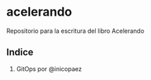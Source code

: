 # acelerando
Repositorio para la escritura del libro Acelerando


## Indice

1. GitOps por @inicopaez
